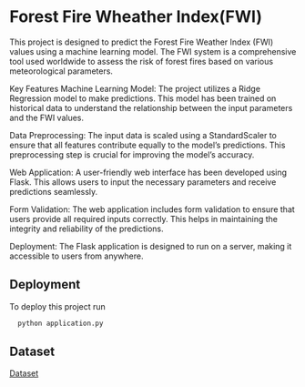 
# Forest Fire Wheather Index(FWI)

This project is designed to predict the Forest Fire Weather Index (FWI) values using a machine learning model. The FWI system is a comprehensive tool used worldwide to assess the risk of forest fires based on various meteorological parameters.


Key Features
Machine Learning Model: The project utilizes a Ridge Regression model to make predictions. This model has been trained on historical data to understand the relationship between the input parameters and the FWI values.

Data Preprocessing: The input data is scaled using a StandardScaler to ensure that all features contribute equally to the model’s predictions. This preprocessing step is crucial for improving the model’s accuracy.

Web Application: A user-friendly web interface has been developed using Flask. This allows users to input the necessary parameters and receive predictions seamlessly.

Form Validation: The web application includes form validation to ensure that users provide all required inputs correctly. This helps in maintaining the integrity and reliability of the predictions.

Deployment: The Flask application is designed to run on a server, making it accessible to users from anywhere.


## Deployment

To deploy this project run

```bash
  python application.py
```


## Dataset

[Dataset](https://www.kaggle.com/datasets/elikplim/forest-fires-data-set)

